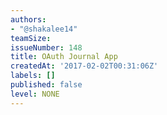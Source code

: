 ```yaml
---
authors:
- "@shakalee14"
teamSize: 
issueNumber: 148
title: OAuth Journal App
createdAt: '2017-02-02T00:31:06Z'
labels: []
published: false
level: NONE
---
```







[mit-license]: https://opensource.org/licenses/MIT
